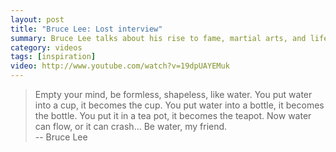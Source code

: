 ```yaml
---
layout: post
title: "Bruce Lee: Lost interview"
summary: Bruce Lee talks about his rise to fame, martial arts, and life
category: videos
tags: [inspiration]
video: http://www.youtube.com/watch?v=19dpUAYEMuk
---
```


> Empty your mind, be formless, shapeless, like water. You put water into a cup, it becomes the cup. You put water into a bottle, it becomes the bottle. You put it in a tea pot, it becomes the teapot. Now water can flow, or it can crash... Be water, my friend.  
> -- Bruce Lee